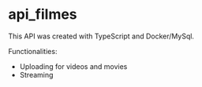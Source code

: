 # api_filmes
This API was created with TypeScript and Docker/MySql.

Functionalities:
- Uploading for videos and movies
- Streaming 
